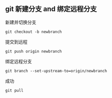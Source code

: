 ## git 新建分支 and 绑定远程分支

新建并切换分支
```
git checkout -b newbranch
```

提交到远程
```
git push origin newbranch
```

绑定远程分支
```
git branch --set-upstream-to=origin/newbranch
```

成功
```
git pull
```